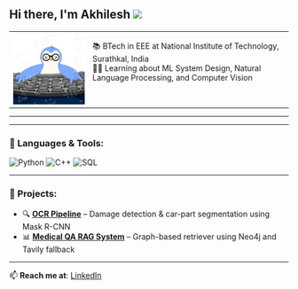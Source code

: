 ## Hi there, I'm Akhilesh <img src="https://media.giphy.com/media/v1.Y2lkPTc5MGI3NjExZnd0amw5MGdmaXF1MGVmYXRjMzJ4ejdkd2J1N2hrNmhlbGhwazdoMCZlcD12MV9zdGlja2Vyc19zZWFyY2gmY3Q9cw/9B8dqzmFI0yujEjfgg/giphy.gif" width="30px" />


<table>
<tr>
<td><img src="assets/penguin.gif" width="250" /></td>
<td valign="top">

📚 BTech in EEE at National Institute of Technology, Surathkal, India  
👨‍💻 Learning about ML System Design, Natural Language Processing, and Computer Vision  

</td>
</tr>
</table>

---





---

### 🔧 Languages & Tools:
![Python](https://img.shields.io/badge/-Python-333333?style=flat&logo=python)
![C++](https://img.shields.io/badge/-C++-00599C?style=flat&logo=c%2B%2B)
![SQL](https://img.shields.io/badge/-SQL-4479A1?style=flat&logo=MySQL)

---

### 📘 Projects:
- 🔍 **[OCR Pipeline](https://github.com/yourusername/ocr-project)** – Damage detection & car-part segmentation using Mask R-CNN  
- 📊 **[Medical QA RAG System](https://github.com/yourusername/medical-rag)** – Graph-based retriever using Neo4j and Tavily fallback  

---

📫 **Reach me at**: [LinkedIn](https://linkedin.com/in/your-profile)


















<!--
**Akhilesh0013/Akhilesh0013** is a ✨ _special_ ✨ repository because its `README.md` (this file) appears on your GitHub profile.

Here are some ideas to get you started:

- 🔭 I’m currently working on ...
- 🌱 I’m currently learning ...
- 👯 I’m looking to collaborate on ...
- 🤔 I’m looking for help with ...
- 💬 Ask me about ...
- 📫 How to reach me: ...
- 😄 Pronouns: ...
- ⚡ Fun fact: ...
-->
